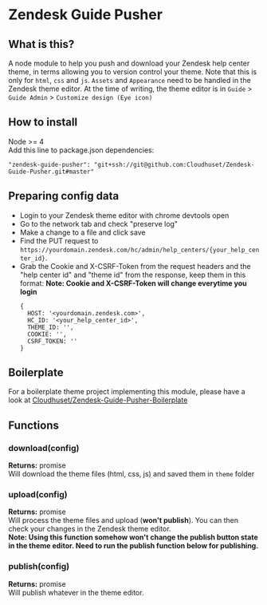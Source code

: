 # Zendesk Guide Pusher

## What is this?
A node module to help you push and download your Zendesk help center theme, in terms allowing you to version control your theme. Note that this is only for `html`, `css` and `js`. `Assets` and `Appearance` need to be handled in the Zendesk theme editor.
At the time of writing, the theme editor is in `Guide` > `Guide Admin` > `Customize design (Eye icon)`


## How to install
Node >= 4  
Add this line to package.json dependencies:
```
"zendesk-guide-pusher": "git+ssh://git@github.com:Cloudhuset/Zendesk-Guide-Pusher.git#master"
```


## Preparing config data
* Login to your Zendesk theme editor with chrome devtools open
* Go to the network tab and check "preserve log"
* Make a change to a file and click save
* Find the PUT request to `https://yourdomain.zendesk.com/hc/admin/help_centers/{your_help_center_id}`.
* Grab the Cookie and X-CSRF-Token from the request headers and the "help center id" and "theme id" from the response, keep them in this format:
  __Note: Cookie and X-CSRF-Token will change everytime you login__
  ```
  {
    HOST: '<yourdomain.zendesk.com>',
    HC_ID: '<your_help_center_id>',
    THEME_ID: '',
    COOKIE: '',
    CSRF_TOKEN: ''
  }
  ```
  
## Boilerplate
For a boilerplate theme project implementing this module, please have a look at [Cloudhuset/Zendesk-Guide-Pusher-Boilerplate](https://github.com/Cloudhuset/Zendesk-Guide-Pusher-Boilerplate)


## Functions

### download(config)
__Returns:__ promise  
Will download the theme files (html, css, js) and saved them in `theme` folder

### upload(config)
__Returns:__ promise  
Will process the theme files and upload (__won't publish__). You can then check your changes in the Zendesk theme editor.  
__Note: Using this function somehow won't change the publish button state in the theme editor. Need to run the publish function below for publishing.__

### publish(config)
__Returns:__ promise  
Will publish whatever in the theme editor.
